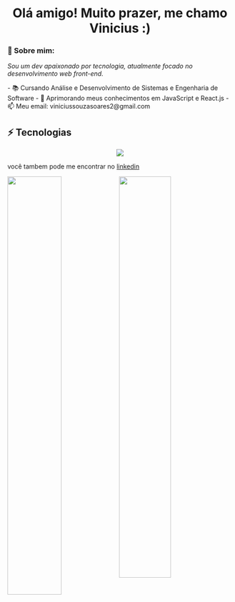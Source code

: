<h1 align='center'>Olá amigo! Muito prazer, me chamo Vinicius :)</h1>

### 👋 Sobre mim:

<p>
  <em>
    Sou um dev apaixonado por tecnologia, atualmente focado no desenvolvimento web front-end.
  </em>
</p>
- 📚 Cursando Análise e Desenvolvimento de Sistemas e Engenharia de Software 
- 🚀 Aprimorando meus conhecimentos em JavaScript e React.js
- 📫 Meu email: viniciussouzasoares2@gmail.com
<p></p>
   
    
    
   ## ⚡ Tecnologias

<div align="center">
  <img src="https://skillicons.dev/icons?i=html,css,js,nodejs"></img>
</div>
      
      
 
    
    
<p>você tambem pode me encontrar no <a href="https://www.linkedin.com/in/vinicius-tsx-dev/">linkedin</a>


<img align="left" width="49%" src="https://github-readme-stats.vercel.app/api?username=Viniciuss2207&show_icons=true&theme=merko"></img>

<img width="48%" src="https://github-readme-stats.vercel.app/api/top-langs/?username=Viniciuss2207&layout=compact&theme=merko"></img>


